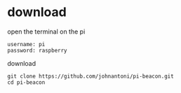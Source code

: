 # download

open the terminal on the pi

    username: pi
    password: raspberry

download

    git clone https://github.com/johnantoni/pi-beacon.git
    cd pi-beacon
